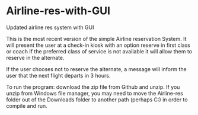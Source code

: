 # Airline-res-with-GUI
Updated airline res system with GUI

This is the most recent version of the simple Airline reservation System. It will present the user at a check-in kiosk with an option
reserve in first class or coach If the preferred class of service is not available it will allow them to reserve in the alternate.

If the user chooses not to reserve the alternate, a message will inform the user that the next flight departs in 3 hours.

To run the program: download the zip file from Github and unzip. If you unzip from Windows file manager, you may need to move the 
Airline-res folder out of the Downloads folder to another path (perhaps C:\) in order to compile and run.
